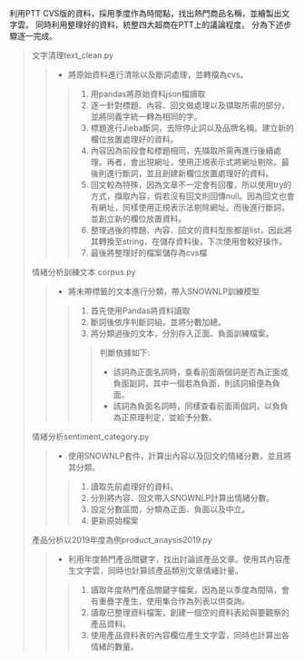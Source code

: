 利用PTT CVS版的資料，採用季度作為時間點，找出熱門商品名稱，並繪製出文字雲。
同時利用整理好的資料，統整四大超商在PTT上的議論程度。
分為下述步驟逐一完成。

>文字清理text_clean.py
>>* 將原始資料進行清除以及斷詞處理，並轉檔為cvs。
>>>1. 用pandas將原始資料json檔讀取
>>>2. 逐一針對標題、內容、回文做處理以及擷取所需的部分，並將同義字統一轉為相同的字。
>>>3. 標題進行Jieba斷詞，去除停止詞以及品牌名稱。建立新的欄位放置處理好的資料。
>>>4. 內容因為前段會和標題相同，先擷取所需再進行後續處理。再者，會出現網址，使用正規表示式將網址剔除。最後則進行斷詞，並且創建新欄位放置處理好的資料。
>>>5. 回文較為特殊，因為文章不一定會有回覆，所以使用try的方式，擷取內容，假若沒有回文則回傳null。因為回文也會有網址，同樣使用正規表示法剔除網址。而後進行斷詞，並創立新的欄位放置資料。
>>>6. 整理過後的標題、內容、回文的資料型態都是list，因此將其轉換至string，在儲存資料後，下次使用會較好操作。
>>>7. 最後將整理好的檔案儲存為cvs檔
>
>情緒分析訓練文本 corpus.py
>>* 將未帶標籤的文本進行分類，帶入SNOWNLP訓練模型
>>>1. 首先使用Pandas將資料讀取
>>>2. 斷詞後依序判斷詞組，並將分數加總。
>>>3. 將分類過後的文本，分別存入正面、負面訓練檔案。
>>>>判斷依據如下:
>>>>* 該詞為正面名詞時，查看前面兩個詞是否為正面或負面副詞，其中一個若為負面，則該詞組便為負面。
>>>>* 該詞為負面名詞時，同樣查看前面兩個詞，以負負為正原理判定，並給予分數。
>
>情緒分析sentiment_category.py
>>* 使用SNOWNLP套件，計算出內容以及回文的情緒分數，並且將其分類。
>>>1. 讀取先前處理好的資料。
>>>2. 分別將內容、回文帶入SNOWNLP計算出情緒分數。
>>>3. 設定分數區間，分類為正面、負面以及中立。
>>>4. 更新原始檔案
>
>產品分析以2019年度為例product_anaysis2019.py
>>* 利用年度熱門產品關鍵字，找出討論該產品文章。使用其內容產生文字雲，同時也計算該產品類別文章情緒計量。
>>>1. 讀取年度熱門產品關鍵字檔案，因為是以季度為間隔，會有重疊字產生，使用集合作為列表以供查詢。
>>>2. 讀取已整理資料檔案，創建一個空的資料表給與要觀察的產品資料。
>>>3. 使用產品資料表的內容欄位產生文字雲，同時也計算出各情緒的數量。



